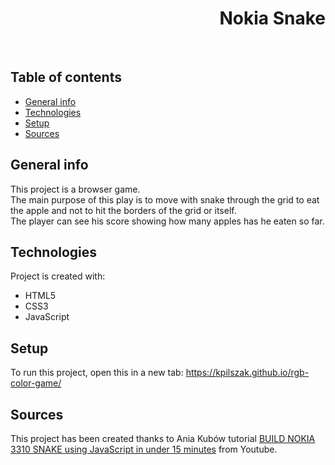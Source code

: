 <h1 align="right">Nokia Snake</h1><br>

## Table of contents
* [General info](#general-info)
* [Technologies](#technologies)
* [Setup](#setup)
* [Sources](#sources)

## General info
This project is a browser game.  
The main purpose of this play is to move with snake through the grid to eat the apple and not to hit the borders of the grid or itself.  
The player can see his score showing how many apples has he eaten so far.  
	
## Technologies
Project is created with:
* HTML5
* CSS3
* JavaScript  

## Setup
To run this project, open this in a new tab: <a href="https://kpilszak.github.io/rgb-color-game/">https://kpilszak.github.io/rgb-color-game/</a>

## Sources
This project has been created thanks to Ania Kubów tutorial <a href="https://www.youtube.com/watch?v=rui2tRRVtc0">BUILD NOKIA 3310 SNAKE using JavaScript in under 15 minutes</a> from Youtube.

